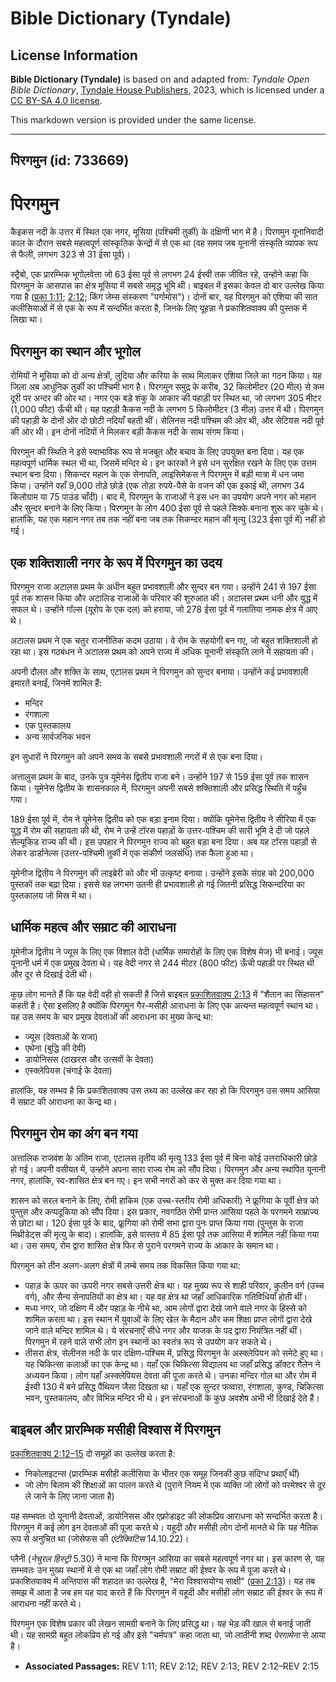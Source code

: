 # Bible Dictionary (Tyndale)

## License Information

**Bible Dictionary (Tyndale)** is based on and adapted from: _Tyndale Open Bible Dictionary_, [Tyndale House Publishers](https://tyndaleopenresources.com/), 2023, which is licensed under a [CC BY-SA 4.0 license](https://creativecommons.org/licenses/by-sa/4.0/legalcode.en).

This markdown version is provided under the same license.



--------------------------------

## पिरगमुन (id: 733669)

पिरगमुन
=======

कैइकस नदी के उत्तर में स्थित एक नगर, मूसिया (पश्चिमी तुर्की) के दक्षिणी भाग में है। पिरगमुन यूनानिवादी काल के दौरान सबसे महत्वपूर्ण सांस्कृतिक केन्द्रों में से एक था (वह समय जब यूनानी संस्कृति व्यापक रूप से फैली, लगभग 323 से 31 ईसा पूर्व)।

स्ट्रैबो, एक प्रारम्भिक भूगोलवेत्ता जो 63 ईसा पूर्व से लगभग 24 ईस्वी तक जीवित रहे, उन्होंने कहा कि पिरगमुन के आसपास का क्षेत्र मूसिया में सबसे समृद्ध भूमि थी। बाइबल में इसका केवल दो बार उल्लेख किया गया है ([प्रका 1:11](https://ref.ly/Rev1:11); [2:12](https://ref.ly/Rev2:12); किंग जेम्स संस्करण "पर्गामोस")। दोनों बार, यह पिरगमुन को एशिया की सात कलीसियाओं में से एक के रूप में सन्दर्भित करता है, जिनके लिए यूहन्ना ने प्रकाशितवाक्य की पुस्तक में लिखा था।

पिरगमुन का स्थान और भूगोल
-------------------------

रोमियों ने मूसिया को दो अन्य क्षेत्रों, लुदिया और करिया के साथ मिलाकर एशिया जिले का गठन किया। यह जिला अब आधुनिक तुर्की का पश्चिमी भाग है। पिरगमुन समुद्र के करीब, 32 किलोमीटर (20 मील) से कम दूरी पर अन्दर की ओर था। नगर एक बड़े शंकु के आकार की पहाड़ी पर स्थित था, जो लगभग 305 मीटर (1,000 फीट) ऊँची थी। यह पहाड़ी कैकस नदी के लगभग 5 किलोमीटर (3 मील) उत्तर में थी। पिरगमुन की पहाड़ी के दोनों ओर दो छोटी नदियाँ बहती थीं। सेलिनस नदी पश्चिम की ओर थी, और सेटियस नदी पूर्व की ओर थी। इन दोनों नदियों ने मिलकर बड़ी कैकस नदी के साथ संगम किया।

पिरगमुन की स्थिति ने इसे स्वाभाविक रूप से मजबूत और बचाव के लिए उपयुक्त बना दिया। यह एक महत्वपूर्ण धार्मिक स्थल भी था, जिसमें मन्दिर थे। इन कारकों ने इसे धन सुरक्षित रखने के लिए एक उत्तम स्थान बना दिया। सिकन्दर महान के एक सेनापति, लाइसिमेकस ने पिरगमुन में बड़ी मात्रा में धन जमा किया। उन्होंने वहाँ 9,000 तोड़े छोड़े (एक तोड़ा रुपये\-पैसे के वजन की एक इकाई थी, लगभग 34 किलोग्राम या 75 पाउंड चाँदी)। बाद में, पिरगमुन के राजाओं ने इस धन का उपयोग अपने नगर को महान और सुन्दर बनाने के लिए किया। पिरगमुन के लोग 400 ईसा पूर्व से पहले सिक्के बनाना शुरू कर चुके थे। हालांकि, यह एक महान नगर तब तक नहीं बना जब तक सिकन्दर महान की मृत्यु (323 ईसा पूर्व में) नहीं हो गई।

एक शक्तिशाली नगर के रूप में पिरगमुन का उदय
------------------------------------------

पिरगमुन राजा अटालस प्रथम के अधीन बहुत प्रभावशाली और सुन्दर बन गया। उन्होंने 241 से 197 ईसा पूर्व तक शासन किया और अटालिड राजाओं के परिवार की शुरुआत की। अटालस प्रथम धनी और युद्ध में सफल थे। उन्होंने गॉल्स (यूरोप के एक दल) को हराया, जो 278 ईसा पूर्व में गलातिया नामक क्षेत्र में आए थे।

अटालस प्रथम ने एक चतुर राजनीतिक कदम उठाया। वे रोम के सहयोगी बन गए, जो बहुत शक्तिशाली हो रहा था। इस गठबंधन ने अटालस प्रथम को अपने राज्य में अधिक यूनानी संस्कृति लाने में सहायता की।

अपनी दौलत और शक्ति के साथ, एटालस प्रथम ने पिरगमुन को सुन्दर बनाया। उन्होंने कई प्रभावशाली इमारतें बनाईं, जिनमें शामिल हैं:

* मन्दिर
* रंगशाला
* एक पुस्तकालय
* अन्य सार्वजनिक भवन

इन सुधारों ने पिरगमुन को अपने समय के सबसे प्रभावशाली नगरों में से एक बना दिया।

अत्तालुस प्रथम के बाद, उनके पुत्र यूमेनेस द्वितीय राजा बने। उन्होंने 197 से 159 ईसा पूर्व तक शासन किया। यूमेनेस द्वितीय के शासनकाल में, पिरगमुन अपनी सबसे शक्तिशाली और प्रसिद्ध स्थिति में पहुँच गया।

189 ईसा पूर्व में, रोम ने यूमेनेस द्वितीय को एक बड़ा इनाम दिया। क्योंकि यूमेनेस द्वितीय ने सीरिया में एक युद्ध में रोम की सहायता की थी, रोम ने उन्हें टॉरस पहाड़ों के उत्तर\-पश्चिम की सारी भूमि दे दी जो पहले सेल्यूकिड राज्य की थी। इस उपहार ने पिरगमुन राज्य को बहुत बड़ा बना दिया। अब यह टॉरस पहाड़ों से लेकर डार्डानेल्स (उत्तर\-पश्चिमी तुर्की में एक संकीर्ण जलसंधि) तक फैला हुआ था।

यूमेनीज द्वितीय ने पिरगमुन की लाइब्रेरी को और भी उत्कृष्ट बनाया। उन्होंने इसके संग्रह को 200,000 पुस्तकों तक बढ़ा दिया। इससे यह लगभग उतनी ही प्रभावशाली हो गई जितनी प्रसिद्ध सिकन्दरिया का पुस्तकालय जो मिस्र में था।

धार्मिक महत्व और सम्राट की आराधना
---------------------------------

यूमेनीज द्वितीय ने ज्यूस के लिए एक विशाल वेदी (धार्मिक समारोहों के लिए एक विशेष मेज) भी बनाई। ज्यूस यूनानी धर्म में एक प्रमुख देवता थे। यह वेदी नगर से 244 मीटर (800 फीट) ऊँची पहाड़ी पर स्थित थी और दूर से दिखाई देती थी।

कुछ लोग मानते हैं कि यह वेदी वही हो सकती है जिसे बाइबल [प्रकाशितवाक्य 2:13](https://ref.ly/Rev2:13) में "शैतान का सिंहासन" कहती है। ऐसा इसलिए है क्योंकि पिरगमुन गैर\-मसीही आराधना के लिए एक अत्यन्त महत्वपूर्ण स्थान था। यह उस समय के चार प्रमुख देवताओं की आराधना का मुख्य केन्द्र था:

* ज्यूस (देवताओं के राजा)
* एथेना (बुद्धि की देवी)
* डायोनिसस (दाखरस और उत्सवों के देवता)
* एस्क्लेपियस (चंगाई के देवता)

हालांकि, यह सम्भव है कि प्रकाशितवाक्य उस तथ्य का उल्लेख कर रहा हो कि पिरगमुन उस समय आसिया में सम्राट की आराधना का केन्द्र था।

पिरगमुन रोम का अंग बन गया
-------------------------

अत्तालिक राजवंश के अंतिम राजा, एटालस तृतीय की मृत्यु 133 ईसा पूर्व में बिना कोई उत्तराधिकारी छोड़े हो गई। अपनी वसीयत में, उन्होंने अपना सारा राज्य रोम को सौंप दिया। पिरगमुन और अन्य स्थापित यूनानी नगर, हालांकि, स्व\-शासित क्षेत्र बन गए। इन सभी नगरों को कर से मुक्त कर दिया गया था।

शासन को सरल बनाने के लिए, रोमी हाकिम (एक उच्च\-स्तरीय रोमी अधिकारी) ने फ्रूगिया के पूर्वी क्षेत्र को पुन्तुस और कप्पदूकिया को सौंप दिया। इस प्रकार, नवगठित रोमी प्रान्त आसिया पहले के परगमने साम्राज्य से छोटा था। 120 ईसा पूर्व के बाद, फ्रूगिया को रोमी सभा द्वारा पुनः प्राप्त किया गया (पुन्तुस के राजा मिथ्रीडेट्स की मृत्यु के बाद)। हालांकि, इसे वास्तव में 85 ईसा पूर्व तक आसिया में शामिल नहीं किया गया था। उस समय, रोम द्वारा शासित क्षेत्र फिर से पुराने परगमने राज्य के आकार के समान था।

पिरगमुन को तीन अलग\-अलग क्षेत्रों में लम्बे समय तक विकसित किया गया था:

* पहाड़ के ऊपर का ऊपरी नगर सबसे उत्तरी क्षेत्र था। यह मुख्य रूप से शाही परिवार, कुलीन वर्ग (उच्च वर्ग), और सैन्य सेनापतियों का क्षेत्र था। यह वह क्षेत्र था जहाँ आधिकारिक गतिविधियाँ होती थीं।
* मध्य नगर, जो दक्षिण में और पहाड़ के नीचे था, आम लोगों द्वारा देखे जाने वाले नगर के हिस्से को शामिल करता था। इस स्थान में युवाओं के लिए खेल के मैदान और कम शिक्षा प्राप्त लोगों द्वारा देखे जाने वाले मन्दिर शामिल थे। ये संरचनाएँ सीधे नगर और याजक के पद द्वारा नियंत्रित नहीं थीं। पिरगमुन में रहने वाले सभी लोग इन स्थानों का स्वतंत्र रूप से उपयोग कर सकते थे।
* तीसरा क्षेत्र, सेलीनस नदी के पार दक्षिण\-पश्चिम में, प्रसिद्ध पिरगमुन के अस्क्लेपियन को समेटे हुए था। यह चिकित्सा कलाओं का एक केन्द्र था। यहाँ एक चिकित्सा विद्यालय था जहाँ प्रसिद्ध डॉक्टर गैलेन ने अध्ययन किया। लोग यहाँ अस्क्लेपियस देवता की पूजा करते थे। उनका मन्दिर गोल था और रोम में ईस्वी 130 में बने प्रसिद्ध पैंथियन जैसा दिखता था। यहाँ एक सुन्दर फव्वारा, रंगशाला, कुण्ड, चिकित्सा भवन, पुस्तकालय, और विभिन्न मन्दिर भी थे। इन संरचनाओं के कुछ अवशेष अभी भी दिखाई देते हैं।

बाइबल और प्रारम्भिक मसीही विश्वास में पिरगमुन
---------------------------------------------

[प्रकाशितवाक्य 2:12–15](https://ref.ly/Rev2:12-Rev2:15) दो समूहों का उल्लेख करता है:

* निकोलाइटन्स (प्रारम्भिक मसीही कलीसिया के भीतर एक समूह जिनकी कुछ संदिग्ध प्रथाएँ थीं)
* जो लोग बिलाम की शिक्षाओं का पालन करते थे (पुराने नियम में एक व्यक्ति जो लोगों को परमेश्वर से दूर ले जाने के लिए जाना जाता है)

यह सम्भवतः दो यूनानी देवताओं, डायोनिसस और एफ्रोडाइट की लोकप्रिय आराधना को सन्दर्भित करता है। पिरगमुन में कई लोग इन देवताओं की पूजा करते थे। यहूदी और मसीही लोग दोनों मानते थे कि यह नैतिक रूप से अनुचित था (जोसेफस की *एंटीक्विटिस* 14\.10\.22\)।

प्लैनी (*नेचुरल हिस्ट्री* 5\.30\) ने माना कि पिरगमुन आसिया का सबसे महत्वपूर्ण नगर था। इस कारण से, यह सम्भवतः उन मुख्य स्थानों में से एक था जहाँ लोग रोमी सम्राट की ईश्वर के रूप में पूजा करते थे। प्रकाशितवाक्य में अन्तिपास की शहादत का उल्लेख है, "मेरा विश्वासयोग्य साक्षी" ([प्रका 2:13](https://ref.ly/Rev2:13))। यह तब समझ में आता है जब हम यह याद करते हैं कि पिरगमुन में यहूदी और मसीही लोग सम्राट की ईश्वर के रूप में आराधना नहीं करते थे।

पिरगमुन एक विशेष प्रकार की लेखन सामग्री बनाने के लिए प्रसिद्ध था। यह भेड़ की खाल से बनाई जाती थी। यह सामग्री बहुत लोकप्रिय हो गई और इसे "चर्मपत्र" कहा जाता था, जो लातीनी शब्द *पेरगामेना* से आया है।

* **Associated Passages:** REV 1:11; REV 2:12; REV 2:13; REV 2:12–REV 2:15

